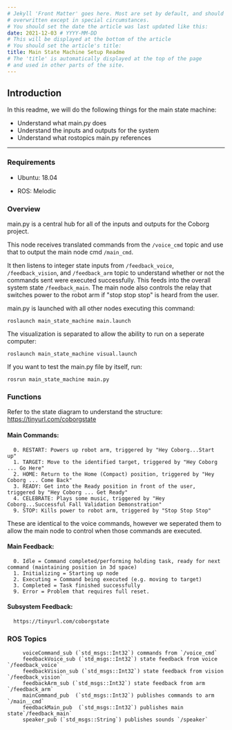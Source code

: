 ```yaml
---
# Jekyll 'Front Matter' goes here. Most are set by default, and should NOT be
# overwritten except in special circumstances. 
# You should set the date the article was last updated like this:
date: 2021-12-03 # YYYY-MM-DD
# This will be displayed at the bottom of the article
# You should set the article's title:
title: Main State Machine Setup Readme
# The 'title' is automatically displayed at the top of the page
# and used in other parts of the site.
---
```


## Introduction

In this readme, we will do the following things for the main state machine:

- Understand what main.py does
- Understand the inputs and outputs for the system
- Understand what rostopics main.py references

---
### Requirements

- Ubuntu: 18.04

- ROS: Melodic

### Overview

main.py is a central hub for all of the inputs and outputs for the Coborg project. 

This node receives translated commands from the ```/voice_cmd``` topic and use that to output the main node cmd ```/main_cmd```. 

It then listens to integer state inputs from ```/feedback_voice```, ```/feedback_vision```, and ```/feedback_arm``` topic to understand whether or not the commands sent were executed successfully. This feeds into the overall system state ```/feedback_main```. The main node also controls the relay that switches power to the robot arm if "stop stop stop" is heard from the user. 
      
main.py is launched with all other nodes executing this command:
```
roslaunch main_state_machine main.launch
```

The visualization is separated to allow the ability to run on a seperate computer:
```
roslaunch main_state_machine visual.launch
```

If you want to test the main.py file by itself, run:
```
rosrun main_state_machine main.py
```

### Functions

Refer to the state diagram to understand the structure: https://tinyurl.com/coborgstate

#### Main Commands:
      0. RESTART: Powers up robot arm, triggered by "Hey Coborg...Start up"
      1. TARGET: Move to the identified target, triggered by "Hey Coborg ... Go Here"
      2. HOME: Return to the Home (Compact) position, triggered by "Hey Coborg ... Come Back"
      3. READY: Get into the Ready position in front of the user, triggered by "Hey Coborg ... Get Ready"
      4. CELEBRATE: Plays some music, triggered by "Hey Coborg...Successful Fall Validation Demonstration"
      9. STOP: Kills power to robot arm, triggered by "Stop Stop Stop"

These are identical to the voice commands, however we seperated them to allow the main node to control when those commands are executed.

#### Main Feedback:
      0. Idle = Command completed/performing holding task, ready for next command (maintaining position in 3d space)
      1. Initializing = Starting up node
      2. Executing = Command being executed (e.g. moving to target)
      3. Completed = Task finished successfully
      9. Error = Problem that requires full reset.

#### Subsystem Feedback:
      https://tinyurl.com/coborgstate

### ROS Topics

         voiceCommand_sub (`std_msgs::Int32`) commands from `/voice_cmd`
         feedbackVoice_sub (`std_msgs::Int32`) state feedback from voice `/feedback_voice`
         feedbackVision_sub (`std_msgs::Int32`) state feedback from vision `/feedback_vision`
         feedbackArm_sub (`std_msgs::Int32`) state feedback from arm `/feedback_arm`
         mainCommand_pub  (`std_msgs::Int32`) publishes commands to arm `/main__cmd`
         feedbackMain_pub  (`std_msgs::Int32`) publishes main state`/feedback_main`
         speaker_pub (`std_msgs::String`) publishes sounds `/speaker`
